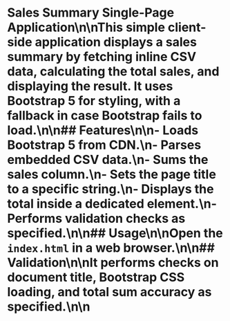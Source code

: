 # Sales Summary Single-Page Application\n\nThis simple client-side application displays a sales summary by fetching inline CSV data, calculating the total sales, and displaying the result. It uses Bootstrap 5 for styling, with a fallback in case Bootstrap fails to load.\n\n## Features\n\n- Loads Bootstrap 5 from CDN.\n- Parses embedded CSV data.\n- Sums the sales column.\n- Sets the page title to a specific string.\n- Displays the total inside a dedicated element.\n- Performs validation checks as specified.\n\n## Usage\n\nOpen the `index.html` in a web browser.\n\n## Validation\n\nIt performs checks on document title, Bootstrap CSS loading, and total sum accuracy as specified.\n\n
